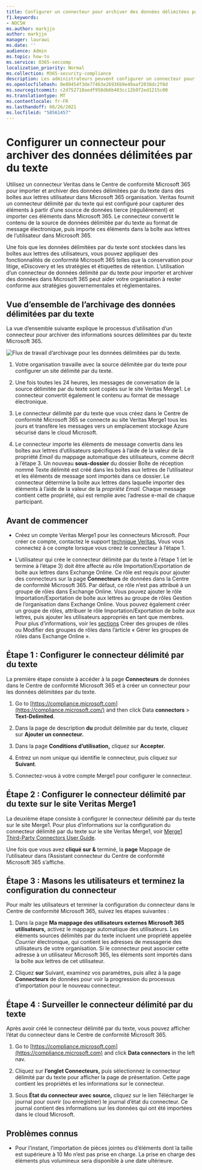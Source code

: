 ```yaml
---
title: Configurer un connecteur pour archiver des données délimitées par du texte Microsoft 365
f1.keywords:
- NOCSH
ms.author: markjjo
author: markjjo
manager: laurawi
ms.date: ''
audience: Admin
ms.topic: how-to
ms.service: O365-seccomp
localization_priority: Normal
ms.collection: M365-security-compliance
description: Les administrateurs peuvent configurer un connecteur pour importer et archiver des données délimitées par du texte à partir de Veritas dans Microsoft 365. Ce connecteur vous permet d’archiver des données provenant de sources de données tierces Microsoft 365. Après avoir archivé ces données, vous pouvez utiliser des fonctionnalités de conformité telles que la conservation légale, la recherche de contenu et les stratégies de rétention pour gérer des données tierces.
ms.openlocfilehash: 0e80454f3de77463e26936b9e49aaf2038dc2f8d
ms.sourcegitcommit: c2d752718aedf958db6b403cc12b972ed1215c00
ms.translationtype: MT
ms.contentlocale: fr-FR
ms.lasthandoff: 08/26/2021
ms.locfileid: "58561457"
---
```

# <a name="set-up-a-connector-to-archive-text-delimited-data"></a>Configurer un connecteur pour archiver des données délimitées par du texte

Utilisez un connecteur Veritas dans le Centre de conformité Microsoft 365 pour importer et archiver des données délimitées par du texte dans des boîtes aux lettres utilisateur dans Microsoft 365 organisation. Veritas fournit [](https://globanet.com/text-delimited) un connecteur délimité par du texte qui est configuré pour capturer des éléments à partir d’une source de données tierce (régulièrement) et importer ces éléments dans Microsoft 365. Le connecteur convertit le contenu de la source de données délimitée par du texte au format de message électronique, puis importe ces éléments dans la boîte aux lettres de l’utilisateur dans Microsoft 365.

Une fois que les données délimitées par du texte sont stockées dans les boîtes aux lettres des utilisateurs, vous pouvez appliquer des fonctionnalités de conformité Microsoft 365 telles que la conservation pour litige, eDiscovery et les stratégies et étiquettes de rétention. L’utilisation d’un connecteur de données délimité par du texte pour importer et archiver des données dans Microsoft 365 peut aider votre organisation à rester conforme aux stratégies gouvernementales et réglementaires.

## <a name="overview-of-archiving-the-text-delimited-data"></a>Vue d’ensemble de l’archivage des données délimitées par du texte

La vue d’ensemble suivante explique le processus d’utilisation d’un connecteur pour archiver des informations sources délimitées par du texte Microsoft 365.

![Flux de travail d’archivage pour les données délimitées par du texte.](../media/TextDelimitedConnectorWorkflow.png)

1. Votre organisation travaille avec la source délimitée par du texte pour configurer un site délimité par du texte.

2. Une fois toutes les 24 heures, les messages de conversation de la source délimitée par du texte sont copiés sur le site Veritas Merge1. Le connecteur convertit également le contenu au format de message électronique.

3. Le connecteur délimité par du texte que vous créez dans le Centre de conformité Microsoft 365 se connecte au site Veritas Merge1 tous les jours et transfère les messages vers un emplacement stockage Azure sécurisé dans le cloud Microsoft.

4. Le connecteur importe les éléments de message convertis dans les boîtes aux lettres d’utilisateurs spécifiques à l’aide de la valeur de la propriété *Email* du mappage automatique des utilisateurs, comme décrit à l’étape 3. Un nouveau **sous-dossier** du dossier Boîte de réception nommé Texte délimité est créé dans les boîtes aux lettres de l’utilisateur et les éléments de message sont importés dans ce dossier. Le connecteur détermine la boîte aux lettres dans laquelle importer des éléments à l’aide de la valeur de la *propriété Email.* Chaque message contient cette propriété, qui est remplie avec l’adresse e-mail de chaque participant.

## <a name="before-you-begin"></a>Avant de commencer

- Créez un compte Veritas Merge1 pour les connecteurs Microsoft. Pour créer ce compte, contactez le support [technique Veritas.](https://globanet.com/ms-connectors-contact) Vous vous connectez à ce compte lorsque vous créez le connecteur à l’étape 1.

- L’utilisateur qui crée le connecteur délimité par du texte à l’étape 1 (et le termine à l’étape 3) doit être affecté au rôle Importation/Exportation de boîte aux lettres dans Exchange Online. Ce rôle est requis pour ajouter des connecteurs sur la page **Connecteurs** de données dans la Centre de conformité Microsoft 365. Par défaut, ce rôle n’est pas attribué à un groupe de rôles dans Exchange Online. Vous pouvez ajouter le rôle Importation/Exportation de boîte aux lettres au groupe de rôles Gestion de l’organisation dans Exchange Online. Vous pouvez également créer un groupe de rôles, attribuer le rôle Importation/Exportation de boîte aux lettres, puis ajouter les utilisateurs appropriés en tant que membres. Pour plus d’informations, voir les [sections](/Exchange/permissions-exo/role-groups#modify-role-groups) Créer des groupes de rôles ou Modifier des groupes de rôles dans l’article « Gérer les groupes de rôles dans Exchange Online ». [](/Exchange/permissions-exo/role-groups#create-role-groups)

## <a name="step-1-set-up-the-text-delimited-connector"></a>Étape 1 : Configurer le connecteur délimité par du texte

La première étape consiste à accéder à la page **Connecteurs** de données dans le Centre de conformité Microsoft 365 et à créer un connecteur pour les données délimitées par du texte.

1. Go to [https://compliance.microsoft.com](https://compliance.microsoft.com/) and then click Data **connectors**  >  **Text-Delimited**.

2. Dans la page de description **du** produit délimitée par du texte, cliquez sur **Ajouter un connecteur.**

3. Dans la page **Conditions d’utilisation,** cliquez sur **Accepter.**

4. Entrez un nom unique qui identifie le connecteur, puis cliquez sur **Suivant**.

5. Connectez-vous à votre compte Merge1 pour configurer le connecteur.

## <a name="step-2-configure-the-text-delimited-connector-on-the-veritas-merge1-site"></a>Étape 2 : Configurer le connecteur délimité par du texte sur le site Veritas Merge1

La deuxième étape consiste à configurer le connecteur délimité par du texte sur le site Merge1. Pour plus d’informations sur la configuration du connecteur délimité par du texte sur le site Veritas Merge1, voir [Merge1 Third-Party Connectors User Guide](https://docs.ms.merge1.globanetportal.com/Merge1%20Third-Party%20Connectors%20text-delimited%20User%20Guide%20.pdf).

Une fois que vous avez **cliqué sur &** terminé, la **page** Mappage de l’utilisateur dans l’Assistant connecteur du Centre de conformité Microsoft 365 s’affiche.

## <a name="step-3-map-users-and-complete-the-connector-setup"></a>Étape 3 : Masons les utilisateurs et terminez la configuration du connecteur

Pour maîtr les utilisateurs et terminer la configuration du connecteur dans le Centre de conformité Microsoft 365, suivez les étapes suivantes :

1. Dans la page **Ma mappage des utilisateurs externes Microsoft 365 utilisateurs,** activez le mappage automatique des utilisateurs. Les éléments sources délimités par du texte incluent une propriété appelée *Courrier* électronique, qui contient les adresses de messagerie des utilisateurs de votre organisation. Si le connecteur peut associer cette adresse à un utilisateur Microsoft 365, les éléments sont importés dans la boîte aux lettres de cet utilisateur.

2. Cliquez **sur** Suivant, examinez vos paramètres, puis allez à la page **Connecteurs** de données pour voir la progression du processus d’importation pour le nouveau connecteur.

## <a name="step-4-monitor-the-text-delimited-connector"></a>Étape 4 : Surveiller le connecteur délimité par du texte

Après avoir créé le connecteur délimité par du texte, vous pouvez afficher l’état du connecteur dans le Centre de conformité Microsoft 365.

1. Go to [https://compliance.microsoft.com](https://compliance.microsoft.com) and click **Data connectors** in the left nav.

2. Cliquez sur **l’onglet Connecteurs,** puis sélectionnez le connecteur délimité par du texte pour afficher la page de présentation.  Cette page contient les propriétés et les informations sur le connecteur.

3. Sous **État du connecteur avec source,** cliquez sur le lien Télécharger le journal pour ouvrir (ou enregistrer) le journal d’état du connecteur.  Ce journal contient des informations sur les données qui ont été importées dans le cloud Microsoft.

## <a name="known-issues"></a>Problèmes connus

- Pour l’instant, l’importation de pièces jointes ou d’éléments dont la taille est supérieure à 10 Mo n’est pas prise en charge. La prise en charge des éléments plus volumineux sera disponible à une date ultérieure.